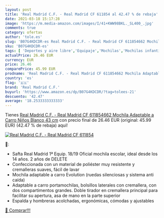 ```yaml
---
layout: post
title: 'Real Madrid C.F. - Real Madrid CF 611854 al 42.47 % de rebaja'
date: 2021-03-18 15:17:28
image: 'https://m.media-amazon.com/images/I/41+KWW98BKL._SL400_.jpg'
comments: true
category: ofertas
author: 'tole.es'
slug: 'B07G4KDCDR-es Real Madrid C.F. - Real Madrid CF 611854662 Mochila...'
sku: 'B07G4KDCDR-es'
tags: [ 'Deportes y aire libre','Equipaje','Mochilas','Mochilas infantiles','Productos para fans','mochila','real madrid c.f.', ]
actualPrice: 26.46 EUR
currency: EUR
price: 26.46
comparePrice: 45.99 EUR
prodname: 'Real Madrid C.F. - Real Madrid CF 611854662 Mochila Adaptable a Carro  Niños  Blanco  43 cm'
country: 'es'
flag: '🇪🇸'
brand: 'Real Madrid C.F.'
buyurl: 'https://www.amazon.es/dp/B07G4KDCDR/?tag=tolees-21'
descuento: '42.47'
average: '18.2533333333333'
---
```


Tienes [Real Madrid C.F. - Real Madrid CF 611854662 Mochila Adaptable a Carro  Niños  Blanco  43 cm](https://www.amazon.es/dp/B07G4KDCDR/?tag=tolees-21) con precio final de  26.46 EUR (original: 45.99 EUR) (42.47 %  de rebaja) aqui!

[![Real Madrid C.F. - Real Madrid CF 611854](https://m.media-amazon.com/images/I/41+KWW98BKL._SL400_.jpg)](https://www.amazon.es/dp/B07G4KDCDR/?tag=tolees-21)

🔎:

- Safta Real Madrid 1ª Equip. 18/19 Oficial mochila escolar, ideal desde los 14 años. 2 años de DELETE
- Confeccionada con un material de poliéster muy resistente y cremalleras suaves, fácil de lavar
- Mochila adaptable a carro Evolution (ruedas silenciosas y sistema anti caída)
- Adaptable a carro portamochilas, bolsillos laterales con cremallera, con dos compartimentos grandes. Doble tirador en cremallera principal para facilitar su apertura, asa de mano en la parte superior
- Espalda y hombreras acolchadas, ergonómicas, cómodas y ajustables

[🛒 Comprar!!!](https://www.amazon.es/dp/B07G4KDCDR/?tag=tolees-21)
